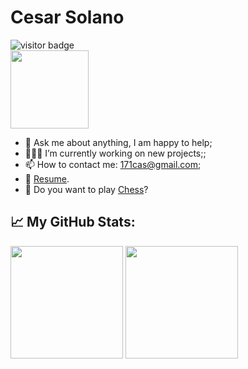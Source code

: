 # Cesar Solano

![visitor badge](https://visitor-badge.glitch.me/badge?page_id=171cas.visitor-badge&left_color=red&right_color=green&left_text=Welcome%20Visitor%23)
<br/>
<img src='https://c.tenor.com/z2xEZh-yijcAAAAC/welcome-bilbo.gif' height=125/>
<br/>

- 💬 Ask me about anything, I am happy to help;
- 👨🏻‍💻 I’m currently working on new projects;;
- 📫 How to contact me: 171cas@gmail.com;
- 📝 [Resume](https://www.linkedin.com/in/cesar-solano-320211230/).
- :white_square_button: Do you want to play [Chess](https://lichess.org/@/casp17)?


## 📈 **My GitHub Stats:**
<p>
<img height="180em" src="https://github-readme-stats.vercel.app/api?username=171cas&show_icons=true&hide_border=true&&count_private=true&include_all_commits=true" />
  <img height="180em" src="https://github-readme-stats.vercel.app/api/top-langs/?username=171cas&exclude_repo=KNN-Image-Classification&show_icons=true&hide_border=true&layout=compact&langs_count=8"/>
</p>

